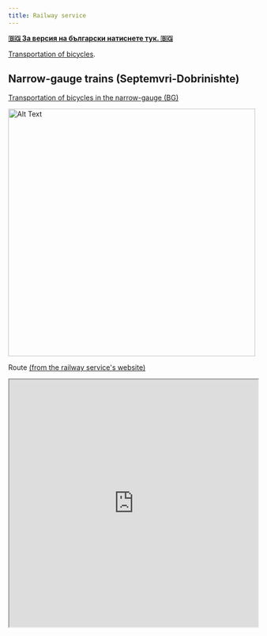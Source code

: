 ```yaml
---
title: Railway service
---
```


[**🇧🇬 За версия на български натиснете тук. 🇧🇬**](/bg/rulebooks/train/)

[Transportation of bicycles](https://www.bdz.bg/en/a/transportation-of-bicycles).

## Narrow-gauge trains (Septemvri-Dobrinishte)

[Transportation of bicycles in the narrow-gauge (BG)](https://www.bdz.bg/bg/a/spetsialni-vagoni-za-prevoz-na-velosipedi-i-skiorski-prinadlezhnosti-shche-se-dvizhat-po-tesnolineykata)

<!-- <img src="../attachments/tesnolineika_wagon.jpg" alt="Alt Text" width="500"> -->
<img src="https://p.bdz.bg/www/o/u/outside-wagon-3996-1140x0.jpg" alt="Alt Text" width="500">

Route [(from the railway service's website)](https://www.bdz.bg/bg/c/rodopska-tesnolineika)
<!-- <img src="../attachments/tesnolineika_route.png" alt="Alt Text" width="500"> -->
<iframe src="https://www.google.com/maps/d/u/0/embed?mid=13Ke06MOSLTuBBbr2ITKNV7kLhs_v2Qc&ehbc=2E312F&ll=42.00216024216979%2C23.784364421199275&z=11"
  width="100%" height="500" allowfullscreen loading="lazy">
</iframe>

